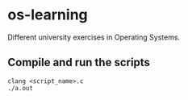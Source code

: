 # os-learning

Different university exercises in Operating Systems.

## Compile and run the scripts

`clang <script_name>.c`
<br/>
`./a.out`
